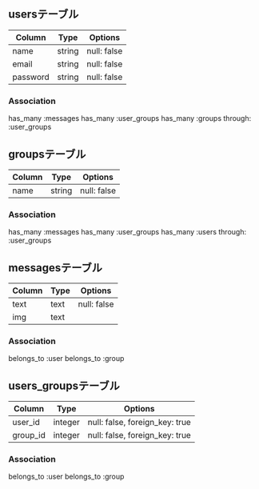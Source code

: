 ## usersテーブル
|Column|Type|Options|
|------|----|-------|
|name|string|null: false|
|email|string|null: false|
|password|string|null: false|
### Association
has_many :messages
has_many :user_groups
has_many :groups through: :user_groups

## groupsテーブル
|Column|Type|Options|
|------|----|-------|
|name|string|null: false|
### Association
has_many :messages
has_many :user_groups 
has_many :users through: :user_groups 


## messagesテーブル
|Column|Type|Options|
|------|----|-------|
|text|text|null: false|
|img|text||
### Association
belongs_to :user
belongs_to :group

## users_groupsテーブル
|Column|Type|Options|
|------|----|-------|
|user_id|integer|null: false, foreign_key: true|
|group_id|integer| null: false, foreign_key: true|
### Association
belongs_to :user
belongs_to :group